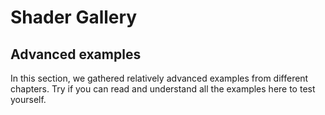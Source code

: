 # Shader Gallery

## Advanced examples

In this section, we gathered relatively advanced examples from different chapters. Try if you can read and understand all the examples here to test yourself.

<div class="glslChapterGallery" data="advanced"></div>